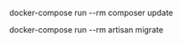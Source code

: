 docker-compose run --rm composer update

<!-- docker-compose run --rm npm run dev -->

docker-compose run --rm artisan migrate
